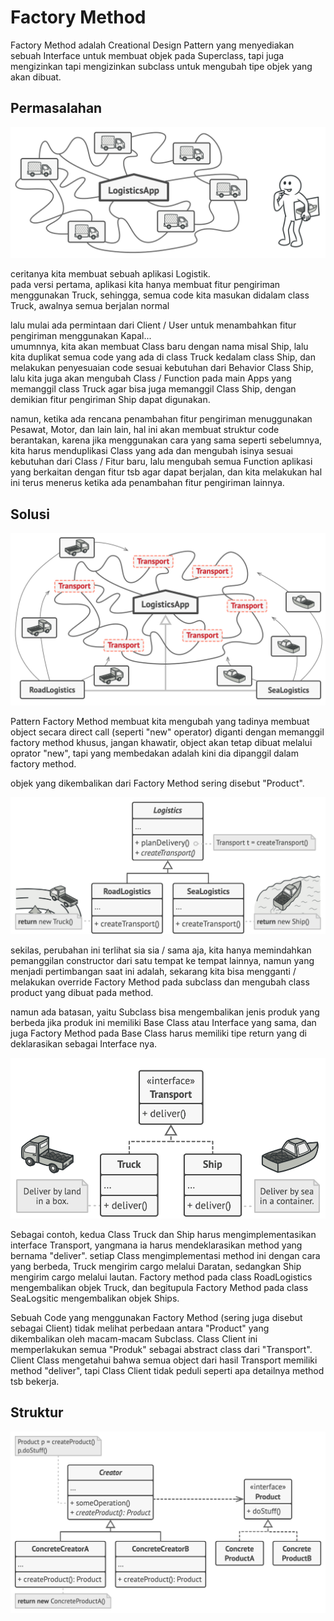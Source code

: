 # Factory Method

Factory Method adalah Creational Design Pattern yang menyediakan sebuah Interface untuk membuat objek pada Superclass, tapi juga mengizinkan tapi mengizinkan subclass untuk mengubah tipe objek yang akan dibuat.

## Permasalahan 

![current](https://raw.githubusercontent.com/taufiqtab/design-pattern/main/Creational%20Pattern/Factory%20Method/img/problem1.png)

ceritanya kita membuat sebuah aplikasi Logistik. <br />
pada versi pertama, aplikasi kita hanya membuat fitur pengiriman menggunakan Truck, sehingga, semua code kita masukan didalam class Truck, awalnya semua berjalan normal <br />

lalu mulai ada permintaan dari Client / User untuk menambahkan fitur pengiriman menggunakan Kapal...<br />
umumnnya, kita akan membuat Class baru dengan nama misal Ship, lalu kita duplikat semua code yang ada di class Truck kedalam class Ship, dan melakukan penyesuaian code sesuai kebutuhan dari Behavior Class Ship, lalu kita juga akan mengubah Class / Function pada main Apps yang memanggil class Truck agar bisa juga memanggil Class Ship, dengan demikian fitur pengiriman Ship dapat digunakan. <br />

namun, ketika ada rencana penambahan fitur pengiriman menuggunakan Pesawat, Motor, dan lain lain, hal ini akan membuat struktur code berantakan, karena jika menggunakan cara yang sama seperti sebelumnya, kita harus menduplikasi Class yang ada dan mengubah isinya sesuai kebutuhan dari Class / Fitur baru, lalu mengubah semua Function aplikasi yang berkaitan dengan fitur tsb agar dapat berjalan, dan kita melakukan hal ini terus menerus ketika ada penambahan fitur pengiriman lainnya.

## Solusi

![solusi](https://raw.githubusercontent.com/taufiqtab/design-pattern/main/Creational%20Pattern/Factory%20Method/img/solution1.png)

Pattern Factory Method membuat kita mengubah yang tadinya membuat object secara direct call (seperti "new" operator) diganti dengan memanggil factory method khusus, jangan khawatir, object akan tetap dibuat melalui oprator "new", tapi yang membedakan adalah kini dia dipanggil dalam factory method. <br />

objek yang dikembalikan dari Factory Method sering disebut "Product".

![solusi](https://raw.githubusercontent.com/taufiqtab/design-pattern/main/Creational%20Pattern/Factory%20Method/img/solution2.png)

sekilas, perubahan ini terlihat sia sia / sama aja, kita hanya memindahkan pemanggilan constructor dari satu tempat ke tempat lainnya, namun yang menjadi pertimbangan saat ini adalah, sekarang kita bisa mengganti / melakukan override Factory Method pada subclass dan mengubah class product yang dibuat pada method.<br/>

namun ada batasan, yaitu Subclass bisa mengembalikan jenis produk yang berbeda jika produk ini memiliki Base Class atau Interface yang sama, dan juga Factory Method pada Base Class harus memiliki tipe return yang di deklarasikan sebagai Interface nya.

![solusi](https://raw.githubusercontent.com/taufiqtab/design-pattern/main/Creational%20Pattern/Factory%20Method/img/solution3.png)

Sebagai contoh, kedua Class Truck dan Ship harus mengimplementasikan interface Transport, yangmana ia harus mendeklarasikan
method yang bernama "deliver". setiap Class mengimplementasi method ini dengan cara yang berbeda, Truck mengirim cargo melalui Daratan, sedangkan Ship mengirim cargo melalui lautan. Factory method pada class RoadLogistics mengembalikan objek Truck, dan begitupula Factory Method pada class SeaLogsitic mengembalikan objek Ships.

Sebuah Code yang menggunakan Factory Method (sering juga disebut sebagai Client) tidak melihat perbedaan antara "Product" yang dikembalikan oleh macam-macam Subclass. Class Client ini memperlakukan semua "Produk" sebagai abstract class dari "Transport". Client Class mengetahui bahwa semua object dari hasil Transport memiliki method "deliver", tapi Class Client tidak peduli seperti apa detailnya method tsb bekerja.

## Struktur

![solusi](https://raw.githubusercontent.com/taufiqtab/design-pattern/main/Creational%20Pattern/Factory%20Method/img/structure1.png)
